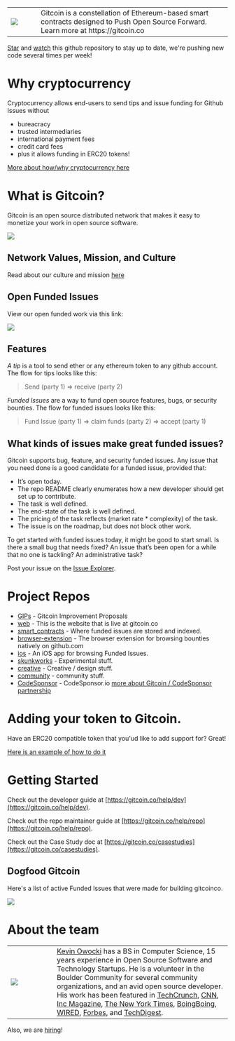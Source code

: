 
<table>
<td width=100>
<img src='img/helmet.png'/>
</td>
<td width=800>
Gitcoin is a constellation of Ethereum-based smart contracts designed to Push Open Source Forward. Learn more at https://gitcoin.co
</td>
</table>

[Star](https://github.com/gitcoinco/gitcoinco/stargazers) and [watch](https://github.com/gitcoinco/gitcoinco/watchers) this github repository to stay up to date, we're pushing new code several times per week!


# Why cryptocurrency

Cryptocurrency allows end-users to send tips and issue funding for Github Issues without 

* bureacracy
* trusted intermediaries
* international payment fees
* credit card fees
* plus it allows funding in ERC20 tokens!

[More about how/why cryptocurrency here](https://github.com/gitcoinco/gitcoinco/issues/4)

# What is Gitcoin?

Gitcoin is an open source distributed network that makes it easy to monetize your work in open source software.

<a href="https://gitcoin.co/youtube">
    <img src="img/youtube.png">
</a>

## Network Values, Mission, and Culture

Read about our culture and mission [here](https://github.com/gitcoinco/gitcoinco/issues/6 )

## Open Funded Issues

View our open funded work via this link:

<a href="https://gitcoin.co/explorer?q=gitcoinco">
    <img src="https://gitcoin.co/funding/embed?repo=https://github.com/gitcoinco/web">
</a>

## Features

_A tip_ is a tool to send ether or any ethereum token to any github account. The flow for tips looks like this:

> Send (party 1) => receive (party 2)

_Funded Issues_ are a way to fund open source features, bugs, or security bounties. The flow for funded issues looks like this:

> Fund Issue (party 1) => claim funds (party 2) => accept (party 1)

## What kinds of issues make great funded issues? 

Gitcoin supports bug, feature, and security funded issues.  Any issue that you need done is a good candidate for a funded issue, provided that:

* It’s open today.
* The repo README clearly enumerates how a new developer should get set up to contribute.
* The task is well defined.
* The end-state of the task is well defined.
* The pricing of the task reflects (market rate * complexity) of the task.
* The issue is on the roadmap, but does not block other work.

To get started with funded issues today, it might be good to start small.  Is there a small bug that needs fixed?  An issue that’s been open for a while that no one is tackling?  An administrative task?

Post your issue on the [Issue Explorer](https://gitcoin.co/explorer).

# Project Repos

* [GIPs](https://github.com/gitcoinco/GIPs) - Gitcoin Improvement Proposals
* [web](https://github.com/gitcoinco/web) - This is the website that is live at gitcoin.co
* [smart_contracts](https://github.com/gitcoinco/smart_contracts) - Where funded issues are stored and indexed.
* [browser-extension](https://github.com/gitcoinco/browser-extension) - The browser extension for browsing bounties natively on github.com
* [ios](https://github.com/gitcoinco/ios) - An iOS app for browsing Funded Issues.
* [skunkworks](https://github.com/gitcoinco/skunkworks) - Experimental stuff.
* [creative](https://github.com/gitcoinco/creative) - Creative / design stuff.
* [community](https://github.com/gitcoinco/community) - community stuff.
* [CodeSponsor](https://github.com/codesponsor/codesponsor) - CodeSponsor.io [more about Gitcoin / CodeSponsor partnership](https://medium.com/gitcoin/code-sponsor-gitcoin-oss-sustainability-5684c4adf4b4)



# Adding your token to Gitcoin.

Have an ERC20 compatible token that you'ud like to add support for?  Great!

[Here is an example of how to do it](https://github.com/gitcoinco/web/pull/155)


# Getting Started

Check out the developer guide at [https://gitcoin.co/help/dev](https://gitcoin.co/help/dev).

Check out the repo maintainer guide at [https://gitcoin.co/help/repo](https://gitcoin.co/help/repo).

Check out the Case Study doc at [https://gitcoin.co/casestudies](https://gitcoin.co/casestudies).

## Dogfood Gitcoin

Here's a list of active Funded Issues that were made for building gitcoinco.

<a href="https://gitcoin.co/explorer/?q=https://github.com/gitcoinco/web">
    <img src='https://gitcoin.co/funding/embed?repo=https://github.com/gitcoinco'>
</a>


# About the team

<table>
<td width=200>
<img src="img/guy.png">
</td>
<td width=800>
<a href="https://twitter.com/owocki">Kevin Owocki</a> has a BS in Computer Science, 15 years experience in Open Source Software and Technology Startups. He is a volunteer in the Boulder Community for several community organizations, and an avid open source developer. His work has been featured in <a href="http://techcrunch.com/2011/02/10/group-dating-startup-ignighter-raises-3-million/" >TechCrunch</a>, <a href="http://www.cnn.com/2011/BUSINESS/03/29/india.online.matchmaking/" >CNN</a>, <a href="http://www.inc.com/30under30/2011/profile-adam-sachs-kevin-owocki-and-dan-osit-founders-ignighter.html" >Inc Magazine</a>, <a href="http://www.nytimes.com/2011/02/20/business/20ignite.html?_r=4&amp;amp;pagewanted=1&amp;amp;ref=business"  >The New York Times</a>, <a href="http://boingboing.net/2011/09/24/tosamend-turn-all-online-i-agree-buttons-into-negotiations.html" >BoingBoing</a>, <a href="http://www.wired.com/2015/12/kevin-owocki-adblock-to-bitcoin/"  >WIRED</a>, <a href="https://www.forbes.com/sites/amycastor/2017/08/31/toothpick-takes-top-prize-in-silicon-beach-ethereum-hackathon/#6bf23b7452ad" >Forbes</a>, and <a href="http://www.techdigest.tv/2007/08/super_mario_get_1.html" >TechDigest</a>.
</td>
</table>

Also, we are [hiring](https://gitcoin.co/about#jobs)!

<img src='https://ga-beacon.appspot.com/UA-102304388-1/gitcoinco/gitcoinco' style='width:1px; height:1px;' >
